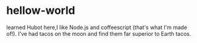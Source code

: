 # hellow-world
learned
Hubot here,I like Node.js and coffeescript (that's what I'm made of!).
I've had tacos on the moon and find them far superior to Earth tacos.
